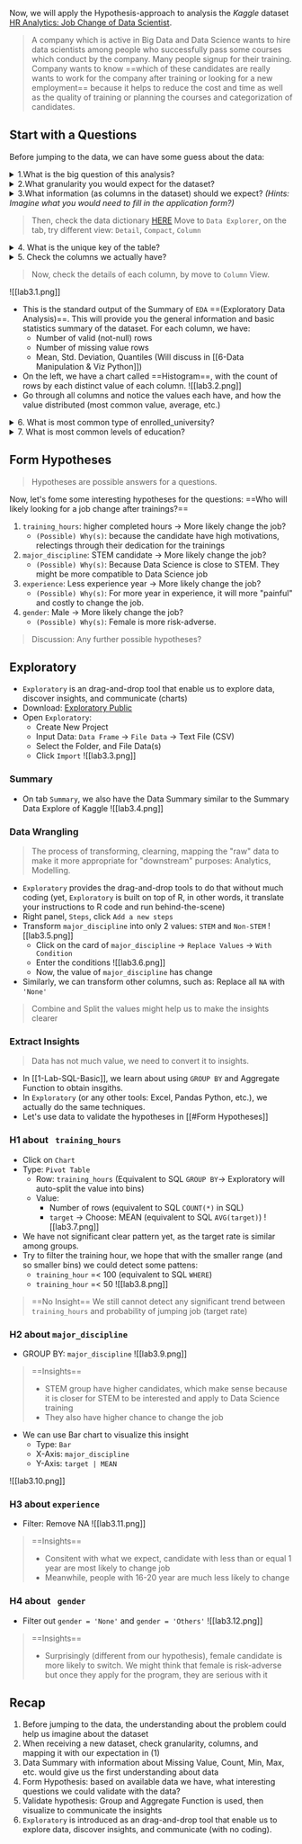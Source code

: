 Now, we will apply the Hypothesis-approach to analysis the *Kaggle* dataset [HR Analytics: Job Change of Data Scientist](https://www.kaggle.com/uniabhi/hr-analytics-job-change-of-data-scientists). 

> A company which is active in Big Data and Data Science wants to hire data scientists among people who successfully pass some courses which conduct by the company. Many people signup for their training. Company wants to know ==which of these candidates are really wants to work for the company after training or looking for a new employment== because it helps to reduce the cost and time as well as the quality of training or planning the courses and categorization of candidates. 

## Start with a Questions
Before jumping to the data, we can have some guess about the data:

<details> <summary>1.What is the big question of this analysis?</summary> 
	<p><b>Answer</b>: As the highlight in the introduction text, on a pool of candidates, we would want to know who will likely look for a job change after the training?</p> 
</details>

<details> <summary>2.What granularity you would expect for the dataset?</summary> 
	<p><b>Answer</b>: Each row would represent a candidate (enrollee)</p> 
</details>

<details> <summary>3.What information (as columns in the dataset) should we expect? <i>(Hints: Imagine what you would need to fill in the application form?)</i></summary> 
	<p><b>Answer</b>: Demographics (gender, age, address), Work Experience, Education</p> 
</details>

> Then, check the data dictionary [HERE](https://www.kaggle.com/uniabhi/hr-analytics-job-change-of-data-scientists)
> Move to `Data Explorer`, on the tab, try different view: `Detail`, `Compact`, `Column`

<details> <summary>4. What is the unique key of the table? 
	</summary> 
	<p><b>Answer</b>: As our guess in question 2, the unique key is <i>enrollee_id</i></p> 
</details>

<details> <summary>5. Check the columns we actually have? 
	</summary> 
	<p><b>Answer</b>:</p> 
	<li>Demographics (city, city_development_index, gender)</li> 
	<li>Work Experience (relevant_experience, experience, company_size, company_type, lastnewjob</li>
	<li>Education (enrolled_university, education_level, major_discipline)</li>
	<li>Other: training_hours, target</li>
</details>

> Now, check the details of each column, by move to `Column` View. 

![[lab3.1.png]]
- This is the standard output of the Summary of `EDA` ==(Exploratory Data Analysis)==. This will provide you the general information and basic statistics summary of the dataset. For each column, we have:
	- Number of valid (not-null) rows
	- Number of missing value rows
	- Mean, Std. Deviation, Quantiles (Will discuss in [[6-Data Manipulation & Viz Python]])
- On the left, we have a chart called ==Histogram==, with the count of rows by each distinct value of each column.
![[lab3.2.png]]
- Go through all columns and notice the values each have, and how the value distributed (most common value, average, etc.)

<details> <summary>6. What is most common type of enrolled_university? 
	</summary> 
	<p><b>Answer</b>: no_enrollment (72%), and full time course (20%)</p> 
</details>

<details> <summary>7. What is most common levels of education? 
	</summary> 
	<p><b>Answer</b>: Graduate (61%), and Masters (23%)</p> 
</details>

## Form Hypotheses
> Hypotheses are possible answers for a questions.

Now, let's fome some interesting hypotheses for the questions: ==Who will likely looking for a job change after trainings?==
1. `training_hours`: higher completed hours -> More likely change the job? 
	- `(Possible) Why(s)`: because the candidate have high motivations, relectings through their dedication for the trainings
2. `major_discipline`: STEM candidate -> More likely change the job?
	- `(Possible) Why(s)`: Because Data Science is close to STEM. They might be more compatible to Data Science job
3. `experience`: Less experience year -> More likely change the job?
	- `(Possible) Why(s)`: For more year in experience, it will more "painful" and costly to change the job. 
4. `gender`: Male -> More likely change the job?
	- `(Possible) Why(s)`: Female is more risk-adverse.

> Discussion: Any further possible hypotheses?

## Exploratory
- `Exploratory` is an drag-and-drop tool that enable us to explore data, discover insights, and communicate (charts)
- Download: [Exploratory Public](https://exploratory.io/download-public)
- Open `Exploratory`:
	- Create New Project
	- Input Data: `Data Frame` -> `File Data` -> Text File (CSV)
	- Select the Folder, and File Data(s)
	- Click `Import`
![[lab3.3.png]]

### Summary
- On tab `Summary`, we also have the Data Summary similar to the Summary Data Explore of Kaggle
![[lab3.4.png]]


### Data Wrangling
> The process of transforming, clearning, mapping the "raw" data to make it more appropriate for "downstream" purposes: Analytics, Modelling.
- `Exploratory` provides the drag-and-drop tools to do that without much coding (yet, `Exploratory` is built on top of R, in other words, it translate your instructions to R code and run behind-the-scene)
- Right panel, `Steps`, click `Add a new steps`
- Transform `major_discipline` into only 2 values: `STEM` and `Non-STEM`
![[lab3.5.png]]
	- Click on the card of `major_discipline` -> `Replace Values` -> `With Condition`
	- Enter the conditions
	![[lab3.6.png]]
	- Now, the value of `major_discipline` has change
- Similarly, we can transform other columns, such as: Replace all `NA` with `'None'`

> Combine and Split the values might help us to make the insights clearer

### Extract Insights
> Data has not much value, we need to convert it to insights.
- In [[1-Lab-SQL-Basic]], we learn about using `GROUP BY` and Aggregate Function to obtain insgiths. 
- In `Exploratory` (or any other tools: Excel, Pandas Python, etc.), we actually do the same techniques. 
- Let's use data to validate the hypotheses in [[#Form Hypotheses]] 

### H1 about ` training_hours`
- Click on `Chart`
- Type: `Pivot Table`
	- Row: `training_hours` (Equivalent to SQL `GROUP BY`-> Exploratory will auto-split the value into bins) 
	- Value:
		- Number of rows (equivalent to SQL `COUNT(*)` in SQL)
		- `target` -> Choose: MEAN (equivalent to SQL `AVG(target)`)
![[lab3.7.png]]
- We have not significant clear pattern yet, as the target rate is similar among groups.
- Try to filter the training hour, we hope that with the smaller range (and so smaller bins) we could detect some pattens:
	- `training_hour` =< 100 (equivalent to SQL `WHERE`)
	- `training_hour` =< 50
![[lab3.8.png]]

> ==No Insight== We still cannot detect any significant trend between `training_hours` and probability of jumping job (target rate)

### H2 about `major_discipline`
- GROUP BY: `major_discipline`
![[lab3.9.png]]

> ==Insights==
> - STEM group have higher candidates, which make sense because it is closer for STEM to be interested and apply to Data Science training
> - They also have higher chance to change the job
- We can use Bar chart to visualize this insight
	- Type: `Bar`
	- X-Axis: `major_discipline`
	- Y-Axis: `target | MEAN`

![[lab3.10.png]]

### H3 about `experience`
- Filter: Remove NA
![[lab3.11.png]]

> ==Insights==
> - Consitent with what we expect, candidate with less than or equal 1 year are most likely to change job
> - Meanwhile, people with 16-20 year are much less likely to change

### H4 about ` gender`
- Filter out `gender = 'None'` and `gender = 'Others'`
![[lab3.12.png]]
> ==Insights==
> - Surprisingly (different from our hypothesis), female candidate is more likely to switch. We might think that female is risk-adverse but once they apply for the program, they are serious with it

## Recap
1. Before jumping to the data, the understanding about the problem could help us imagine about the dataset
2. When receiving a new dataset, check granularity, columns, and mapping it with our expectation in (1)
3. Data Summary with information about Missing Value, Count, Min, Max, etc. would give us the first understanding about data
4. Form Hypothesis: based on available data we have, what interesting questions we could validate with the data?
5. Validate hypothesis: Group and Aggregate Function is used, then visualize to communicate the insights
6. `Exploratory` is introduced as an drag-and-drop tool that enable us to explore data, discover insights, and communicate (with no coding).